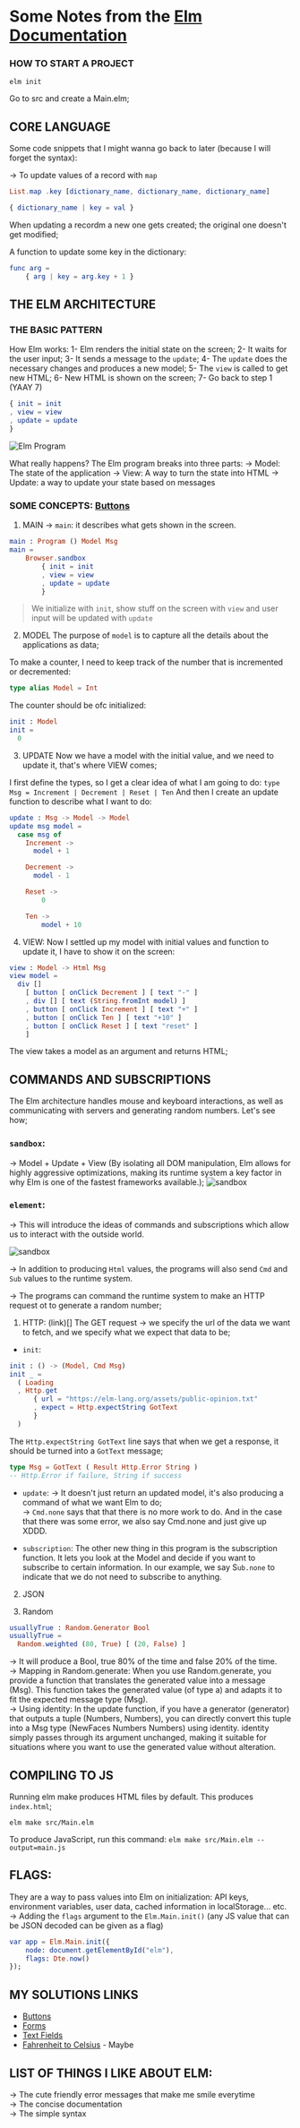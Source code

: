 # Some Notes from the [Elm Documentation ](https://guide.elm-lang.org)

### HOW TO START A PROJECT

```
elm init
```

Go to src and create a Main.elm;

## CORE LANGUAGE

Some code snippets that I might wanna go back to later (because I will forget the syntax):

-> To update values of a record with `map`

```elm
List.map .key [dictionary_name, dictionary_name, dictionary_name]

{ dictionary_name | key = val }
```

When updating a recordm a new one gets created; the original one doesn't get modified;

A function to update some key in the dictionary:

```elm
func arg =
    { arg | key = arg.key + 1 }
```

## THE ELM ARCHITECTURE

### THE BASIC PATTERN

How Elm works:
1- Elm renders the initial state on the screen;
2- It waits for the user input;
3- It sends a message to the `update`;
4- The `update` does the necessary changes and produces a new model;
5- The `view` is called to get new HTML;
6- New HTML is shown on the screen;
7- Go back to step 1 (YAAY 7)

```elm
{ init = init
, view = view
, update = update
}
```

![Elm Program](https://guide.elm-lang.org/architecture/buttons.svg)

What really happens? The Elm program breaks into three parts:
-> Model: The state of the application
-> View: A way to turn the state into HTML
-> Update: a way to update your state based on messages

### SOME CONCEPTS: [Buttons](https://guide.elm-lang.org/architecture/buttons)

1. MAIN
   -> `main`: it describes what gets shown in the screen.

```elm
main : Program () Model Msg
main =
    Browser.sandbox
        { init = init
        , view = view
        , update = update
        }
```

> We initialize with `init`, show stuff on the screen with `view` and user input will be updated with `update`

2. MODEL
   The purpose of `model` is to capture all the details about the applications as data;

To make a counter, I need to keep track of the number that is incremented or decremented:

```elm
type alias Model = Int
```

The counter should be ofc initialized:

```elm
init : Model
init =
  0
```

3. UPDATE
   Now we have a model with the initial value, and we need to update it, that's where VIEW comes;

I first define the types, so I get a clear idea of what I am going to do:
`type Msg = Increment | Decrement | Reset | Ten`
And then I create an update function to describe what I want to do:

```elm
update : Msg -> Model -> Model
update msg model =
  case msg of
    Increment ->
      model + 1

    Decrement ->
      model - 1

    Reset ->
        0

    Ten ->
        model + 10
```

4. VIEW:
   Now I settled up my model with initial values and function to update it, I have to show it on the screen:

```elm
view : Model -> Html Msg
view model =
  div []
    [ button [ onClick Decrement ] [ text "-" ]
    , div [] [ text (String.fromInt model) ]
    , button [ onClick Increment ] [ text "+" ]
    , button [ onClick Ten ] [ text "+10" ]
    , button [ onClick Reset ] [ text "reset" ]
    ]
```

The view takes a model as an argument and returns HTML;

## COMMANDS AND SUBSCRIPTIONS

The Elm architecture handles mouse and keyboard interactions, as well as communicating with servers and generating random numbers. Let's see how;

### `sandbox`:

-> Model + Update + View (By isolating all DOM manipulation, Elm allows for highly aggressive optimizations, making its runtime system a key factor in why Elm is one of the fastest frameworks available.);
![sandbox](https://guide.elm-lang.org/effects/diagrams/sandbox.svg)

### `element`:

-> This will introduce the ideas of commands and subscriptions which allow us to interact with the outside world.

![sandbox](https://guide.elm-lang.org/effects/diagrams/element.svg)

-> In addition to producing `Html` values, the programs will also send `Cmd` and `Sub` values to the runtime system.

-> The programs can command the runtime system to make an HTTP request ot to generate a random number;

1. HTTP: (link)[]
   The GET request -> we specify the url of the data we want to fetch, and we specify what we expect that data to be;

- `init`:

```elm
init : () -> (Model, Cmd Msg)
init _ =
  ( Loading
  , Http.get
      { url = "https://elm-lang.org/assets/public-opinion.txt"
      , expect = Http.expectString GotText
      }
  )
```

The `Http.expectString GotText` line says that when we get a response, it should be turned into a `GotText` message;

```elm
type Msg = GotText ( Result Http.Error String )
-- Http.Error if failure, String if success
```

- `update`:
  -> It doesn't just return an updated model, it's also producing a command of what we want Elm to do; <br>
  -> `Cmd.none` says that that there is no more work to do. And in the case that there was some error, we also say Cmd.none and just give up XDDD.

- `subscription`:
  The other new thing in this program is the subscription function. It lets you look at the Model and decide if you want to subscribe to certain information. In our example, we say S`ub.none` to indicate that we do not need to subscribe to anything. <br>

2. JSON

3. Random

```elm
usuallyTrue : Random.Generator Bool
usuallyTrue =
  Random.weighted (80, True) [ (20, False) ]
```

-> It will produce a Bool, true 80% of the time and false 20% of the time.<br>
-> Mapping in Random.generate: When you use Random.generate, you provide a function that translates the generated value into a message (Msg). This function takes the generated value (of type a) and adapts it to fit the expected message type (Msg).<br>
-> Using identity: In the update function, if you have a generator (generator) that outputs a tuple (Numbers, Numbers), you can directly convert this tuple into a Msg type (NewFaces Numbers Numbers) using identity. identity simply passes through its argument unchanged, making it suitable for situations where you want to use the generated value without alteration.

## COMPILING TO JS

Running elm make produces HTML files by default. This produces `index.html`;

`elm make src/Main.elm`

To produce JavaScript, run this command:
`elm make src/Main.elm --output=main.js`

## FLAGS:

They are a way to pass values into Elm on initialization: API keys, environment variables, user data, cached information in localStorage... etc.
-> Adding the `flags` argument to the `Elm.Main.init()` (any JS value that can be JSON decoded can be given as a flag)

```elm
var app = Elm.Main.init({
    node: document.getElementById("elm"),
    flags: Dte.now()
});
```

## MY SOLUTIONS LINKS

- [Buttons](https://github.com/oebelus/learningElm/tree/main/buttons)
- [Forms](https://github.com/oebelus/learningElm/tree/main/forms)
- [Text Fields](https://github.com/oebelus/learningElm/tree/main/text-fields)
- [Fahrenheit to Celsius](https://github.com/oebelus/learningElm/tree/main/toFahrenheit) - Maybe

## LIST OF THINGS I LIKE ABOUT ELM:

-> The cute friendly error messages that make me smile everytime <br>
-> The concise documentation <br>
-> The simple syntax <br>
